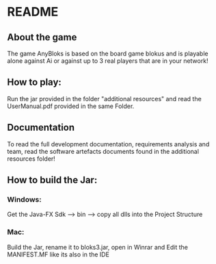 # README
## About the game
The game AnyBloks is based on the board game blokus and is playable alone against Ai or against up to 3 real players that are in your network!
## How to play:
Run the jar provided in the folder "additional resources" and read the UserManual.pdf provided in the same Folder.
## Documentation
To read the full development documentation, requirements analysis and team, read the software artefacts documents found in the additional resources folder!
## How to build the Jar:
### Windows: 
Get the Java-FX Sdk --> bin --> copy all dlls into the Project Structure
### Mac: 
Build the Jar, rename it to bloks3.jar, open in Winrar and Edit the MANIFEST.MF like its also in the IDE
